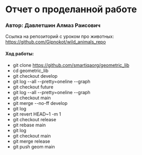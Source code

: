 # Отчет о проделанной работе

### Автор: Давлетшин Алмаз Раисович
Ссылка на репозиторий с уроком про животных: https://github.com/Gipnokot/wild_animals_repo

#### Ход работы:
* git clone https://github.com/smartiqaorg/geometric_lib
* cd geometric_lib
* git checkout develop
* git log --all --pretty=oneline --graph
* git checkout future
* git log --all --pretty=oneline --graph
* git checkout main
* git merge --no-ff develop
* git log
* git revert HEAD~1 -m 1
* git checkout release
* git rebase main
* git log
* git checkout main
* git merge release
* git push geom main
